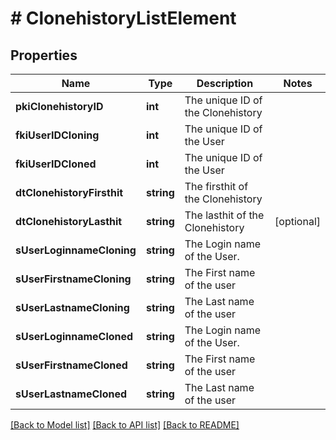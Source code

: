 # # ClonehistoryListElement

## Properties

Name | Type | Description | Notes
------------ | ------------- | ------------- | -------------
**pkiClonehistoryID** | **int** | The unique ID of the Clonehistory |
**fkiUserIDCloning** | **int** | The unique ID of the User |
**fkiUserIDCloned** | **int** | The unique ID of the User |
**dtClonehistoryFirsthit** | **string** | The firsthit of the Clonehistory |
**dtClonehistoryLasthit** | **string** | The lasthit of the Clonehistory | [optional]
**sUserLoginnameCloning** | **string** | The Login name of the User. |
**sUserFirstnameCloning** | **string** | The First name of the user |
**sUserLastnameCloning** | **string** | The Last name of the user |
**sUserLoginnameCloned** | **string** | The Login name of the User. |
**sUserFirstnameCloned** | **string** | The First name of the user |
**sUserLastnameCloned** | **string** | The Last name of the user |

[[Back to Model list]](../../README.md#models) [[Back to API list]](../../README.md#endpoints) [[Back to README]](../../README.md)
